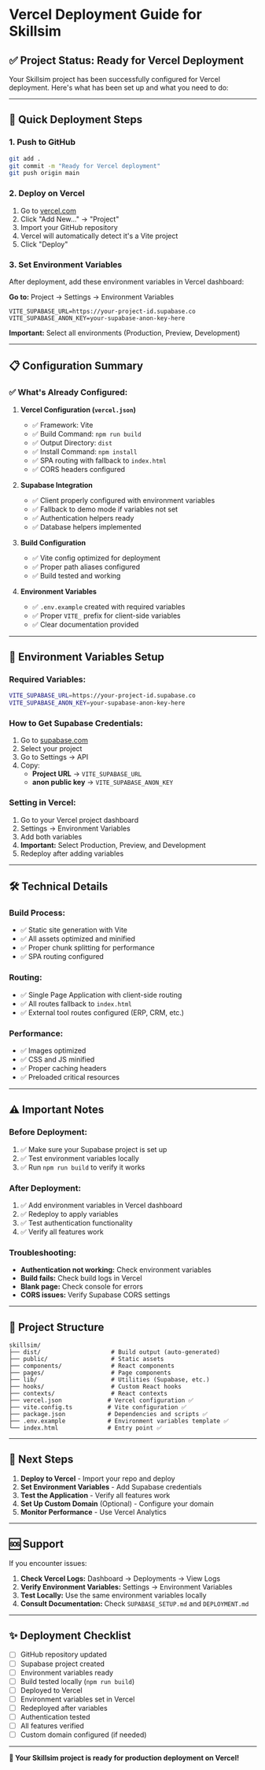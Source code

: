 # Vercel Deployment Guide for Skillsim

## ✅ Project Status: Ready for Vercel Deployment

Your Skillsim project has been successfully configured for Vercel deployment. Here's what has been set up and what you need to do:

---

## 🚀 Quick Deployment Steps

### 1. Push to GitHub
```bash
git add .
git commit -m "Ready for Vercel deployment"
git push origin main
```

### 2. Deploy on Vercel
1. Go to [vercel.com](https://vercel.com)
2. Click "Add New..." → "Project"
3. Import your GitHub repository
4. Vercel will automatically detect it's a Vite project
5. Click "Deploy"

### 3. Set Environment Variables
After deployment, add these environment variables in Vercel dashboard:

**Go to:** Project → Settings → Environment Variables

```
VITE_SUPABASE_URL=https://your-project-id.supabase.co
VITE_SUPABASE_ANON_KEY=your-supabase-anon-key-here
```

**Important:** Select all environments (Production, Preview, Development)

---

## 📋 Configuration Summary

### ✅ What's Already Configured:

1. **Vercel Configuration (`vercel.json`)**
   - ✅ Framework: Vite
   - ✅ Build Command: `npm run build`
   - ✅ Output Directory: `dist`
   - ✅ Install Command: `npm install`
   - ✅ SPA routing with fallback to `index.html`
   - ✅ CORS headers configured

2. **Supabase Integration**
   - ✅ Client properly configured with environment variables
   - ✅ Fallback to demo mode if variables not set
   - ✅ Authentication helpers ready
   - ✅ Database helpers implemented

3. **Build Configuration**
   - ✅ Vite config optimized for deployment
   - ✅ Proper path aliases configured
   - ✅ Build tested and working

4. **Environment Variables**
   - ✅ `.env.example` created with required variables
   - ✅ Proper `VITE_` prefix for client-side variables
   - ✅ Clear documentation provided

---

## 🔧 Environment Variables Setup

### Required Variables:
```bash
VITE_SUPABASE_URL=https://your-project-id.supabase.co
VITE_SUPABASE_ANON_KEY=your-supabase-anon-key-here
```

### How to Get Supabase Credentials:
1. Go to [supabase.com](https://supabase.com)
2. Select your project
3. Go to Settings → API
4. Copy:
   - **Project URL** → `VITE_SUPABASE_URL`
   - **anon public key** → `VITE_SUPABASE_ANON_KEY`

### Setting in Vercel:
1. Go to your Vercel project dashboard
2. Settings → Environment Variables
3. Add both variables
4. **Important:** Select Production, Preview, and Development
5. Redeploy after adding variables

---

## 🛠️ Technical Details

### Build Process:
- ✅ Static site generation with Vite
- ✅ All assets optimized and minified
- ✅ Proper chunk splitting for performance
- ✅ SPA routing configured

### Routing:
- ✅ Single Page Application with client-side routing
- ✅ All routes fallback to `index.html`
- ✅ External tool routes configured (ERP, CRM, etc.)

### Performance:
- ✅ Images optimized
- ✅ CSS and JS minified
- ✅ Proper caching headers
- ✅ Preloaded critical resources

---

## ⚠️ Important Notes

### Before Deployment:
1. ✅ Make sure your Supabase project is set up
2. ✅ Test environment variables locally
3. ✅ Run `npm run build` to verify it works

### After Deployment:
1. ✅ Add environment variables in Vercel dashboard
2. ✅ Redeploy to apply variables
3. ✅ Test authentication functionality
4. ✅ Verify all features work

### Troubleshooting:
- **Authentication not working:** Check environment variables
- **Build fails:** Check build logs in Vercel
- **Blank page:** Check console for errors
- **CORS issues:** Verify Supabase CORS settings

---

## 📁 Project Structure

```
skillsim/
├── dist/                    # Build output (auto-generated)
├── public/                  # Static assets
├── components/              # React components
├── pages/                   # Page components
├── lib/                     # Utilities (Supabase, etc.)
├── hooks/                   # Custom React hooks
├── contexts/                # React contexts
├── vercel.json             # Vercel configuration ✅
├── vite.config.ts          # Vite configuration ✅
├── package.json            # Dependencies and scripts ✅
├── .env.example            # Environment variables template ✅
└── index.html              # Entry point ✅
```

---

## 🎯 Next Steps

1. **Deploy to Vercel** - Import your repo and deploy
2. **Set Environment Variables** - Add Supabase credentials
3. **Test the Application** - Verify all features work
4. **Set Up Custom Domain** (Optional) - Configure your domain
5. **Monitor Performance** - Use Vercel Analytics

---

## 🆘 Support

If you encounter issues:

1. **Check Vercel Logs:** Dashboard → Deployments → View Logs
2. **Verify Environment Variables:** Settings → Environment Variables
3. **Test Locally:** Use the same environment variables locally
4. **Consult Documentation:** Check `SUPABASE_SETUP.md` and `DEPLOYMENT.md`

---

## ✨ Deployment Checklist

- [ ] GitHub repository updated
- [ ] Supabase project created
- [ ] Environment variables ready
- [ ] Build tested locally (`npm run build`)
- [ ] Deployed to Vercel
- [ ] Environment variables set in Vercel
- [ ] Redeployed after variables
- [ ] Authentication tested
- [ ] All features verified
- [ ] Custom domain configured (if needed)

---

**🎉 Your Skillsim project is ready for production deployment on Vercel!**
